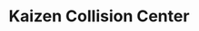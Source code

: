 ---
title: "Kaizen Collision Center"
url: /queen-creek/kaizen-collision-center/
shop: car repair
---